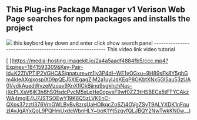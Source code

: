This Plug-ins Package Manager v1 Verison Web Page searches for npm packages and installs the project
---------------------------------------------------------------------------------------------------
<img src="https://media-hosting.imagekit.io/3faa3771d19c4928/managerPackV1.jpg?Expires=1841592518&Key-Pair-Id=K2ZIVPTIP2VGHC&Signature=w8p15EeI4mv7e3IIWZkNjK0vz8e2YqdCRZ9f~s~pzod7WlOroaQiPUtSqLJ-sAWssyTq3A4ptyp~VlO6yJdvDwmknXAaptLTvzZ-m3bZbuas9eoYcxBzExh6wm6PZ4kB-1BcimOaZOaGxa4aKGLU7ZlxFPOiUE-g8juUz3eqDjQo9qojdLGydpNLH3IBigujIzDrZx1naIOcR1TF7w12tBK0XzjphzJLJ2Dd7U4-mUkp9YKxfEwR3mOf6419SmD3tJq8auF7WUm5XnNCIEFCdHQVCFmpoTIqmcFeuuoLG8vlmhHLOX3lzaoVmkho0V~Val~fFRYJAvHOq2Bu~oJmQw__"/>
this keybord key down and enter click show search  panel
---------------------------------------------------------
This video link video tutorial 

[[<img src=""/>](https://media-hosting.imagekit.io/2a4a5aadf4884fb5/ccc.mp4?Expires=1841593309&Key-Pair-Id=K2ZIVPTIP2VGHC&Signature=m1Iy3P4dI~WE1vOGxu~9H89sFk8Y5ghGm4kIeAXgjxospiX09pQEJ5XlEgagZjM2a1uylJdKEqP8OKbtXNx5Gl5au53zUA0VvdkAuedWvzeMzoav9XnXfICkBjjnq9sgkhchNas-jXcPLXsV6jK3h6hS0fsdcPvcM5xLpHe0opvsF9wf0ZZ3tHSBECa5tFTYCAkzWA4mglE4U7JSTSOEwY19K6Q5zLVKEnC-QXps37zztI376VmGWLByBv8zrsUaHOlkqcZoSZj4OVgZSyT9ALYXDK1nFquzIAvJgAYxQoL9PQHmUxdeWbnHLY~boK1Yt5zgvfQLJBQY2NwTwkKN0w__)
](https://media-hosting.imagekit.io/2a4a5aadf4884fb5/ccc.mp4?Expires=1841593309&Key-Pair-Id=K2ZIVPTIP2VGHC&Signature=m1Iy3P4dI~WE1vOGxu~9H89sFk8Y5ghGm4kIeAXgjxospiX09pQEJ5XlEgagZjM2a1uylJdKEqP8OKbtXNx5Gl5au53zUA0VvdkAuedWvzeMzoav9XnXfICkBjjnq9sgkhchNas-jXcPLXsV6jK3h6hS0fsdcPvcM5xLpHe0opvsF9wf0ZZ3tHSBECa5tFTYCAkzWA4mglE4U7JSTSOEwY19K6Q5zLVKEnC-QXps37zztI376VmGWLByBv8zrsUaHOlkqcZoSZj4OVgZSyT9ALYXDK1nFquzIAvJgAYxQoL9PQHmUxdeWbnHLY~boK1Yt5zgvfQLJBQY2NwTwkKN0w__)
